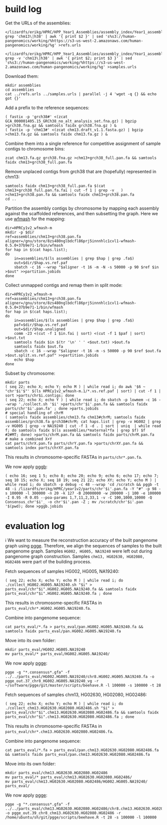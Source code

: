 # build log

Get the URLs of the assemblies:

```
</lizardfs/erikg/HPRC/HPP_Year1_Assemblies/assembly_index/Year1_assemblies_v2.index grep 'chm13\|h38' | awk '{ print $2 }' | sed 's%s3://human-pangenomics/working/%https://s3-us-west-2.amazonaws.com/human-pangenomics/working/%g' >refs.urls

</lizardfs/erikg/HPRC/HPP_Year1_Assemblies/assembly_index/Year1_assemblies_v2.index grep -v 'chm13\|h38' | awk '{ print $2; print $3 }' | sed 's%s3://human-pangenomics/working/%https://s3-us-west-2.amazonaws.com/human-pangenomics/working/%g' >samples.urls
```

Download them:

```
mkdir assemblies
cd assemblies
cat ../refs.urls ../samples.urls | parallel -j 4 'wget -q {} && echo got {}'
```

Add a prefix to the reference sequences:

```
( fastix -p 'grch38#' <(zcat GCA_000001405.15_GRCh38_no_alt_analysis_set.fna.gz) | bgzip >grch38.fna.gz && samtools faidx grch38.fna.gz ) &
( fastix -p 'chm13#' <(zcat chm13.draft_v1.1.fasta.gz) | bgzip >chm13.fa.gz && samtools faidx chm13.fa.gz ) &
```

Combine them into a single reference for competitive assignment of sample contigs to chromosome bins:

```
zcat chm13.fa.gz grch38.fna.gz >chm13+grch38_full.pan.fa && samtools faidx chm13+grch38_full.pan.fa
```

Remove unplaced contigs from grch38 that are (hopefully) represented in chm13:

```
samtools faidx chm13+grch38_full.pan.fa $(cat chm13+grch38_full.pan.fa.fai | cut -f 1 | grep -v _ ) >chm13+grch38.pan.fa && samtools faidx chm13+grch38.pan.fa
cd ..
```

Partition the assembly contigs by chromosome by mapping each assembly against the scaffolded references, and then subsetting the graph. Here we use [wfmash](https://github.com/ekg/wfmash) for the mapping:

```
dir=HPRCy1v2_wfmash-m
mkdir -p $dir
ref=assemblies/chm13+grch38.pan.fa
aligner=/gnu/store/8zs480nglbdcfl86prj5innnhlc1cvl1-wfmash-0.5.0+37b9e71-1/bin/wfmash
for hap in $(cat haps.list);
do
    in=assemblies/$(ls assemblies | grep $hap | grep .fa$)
    out=$dir/$hap.vs.ref.paf
    sbatch -c 16 --wrap "$aligner -t 16 -m -N -s 50000 -p 90 $ref $in >$out" >>partition.jobids
done
```

Collect unmapped contigs and remap them in split mode:

```
dir=HPRCy1v2_wfmash-m
ref=assemblies/chm13+grch38.pan.fa
aligner=/gnu/store/8zs480nglbdcfl86prj5innnhlc1cvl1-wfmash-0.5.0+37b9e71-1/bin/wfmash
for hap in $(cat haps.list);
do
    in=assemblies/$(ls assemblies | grep $hap | grep .fa$)
    paf=$dir/$hap.vs.ref.paf
    out=$dir/$hap.unaligned
    comm -23 <(cut -f 1 $in.fai | sort) <(cut -f 1 $paf | sort) >$out.txt
    samtools faidx $in $(tr '\n' ' ' <$out.txt) >$out.fa
    samtools faidx $out.fa
    sbatch -c 16 --wrap "$aligner -t 16 -m -s 50000 -p 90 $ref $out.fa >$out.split.vs.ref.paf" >>partition.jobids
    echo $hap
done
```

Subset by chromosome:

```
mkdir parts
( seq 22; echo X; echo Y; echo M ) | while read i; do awk '$6 ~ "chr'$i'$"' $(ls HPRCy1v2_wfmash-m.1/*.vs.ref.paf | sort) | cut -f 1 | sort >parts/chr$i.contigs; done
( seq 22; echo X; echo Y ) | while read i; do sbatch -p lowmem -c 16 --wrap './collect.sh '$i' >parts/chr'$i'.pan.fa && samtools faidx parts/chr'$i'.pan.fa' ; done >parts.jobids
# special handling of chrM
( samtools faidx assemblies/chm13.fa chm13#chrM; samtools faidx assemblies/grch38.fa grch38#chrM; cat haps.list | grep -v HG002 | grep -v HG005 | grep -v NA19240 | cut -f 1 -d . | sort | uniq  | while read f; do samtools faidx $(ls assemblies/*maternal*fa | grep $f) $f
#2#MT; done) >parts/chrM.pan.fa && samtools faidx parts/chrM.pan.fa
# make a combined X+Y
cat parts/chrX.pan.fa parts/chrY.pan.fa >parts/chrXY.pan.fa && samtools index parts/chrXY.pan.fa
```

This results in chromosome-specific FASTAs in `parts/chr*.pan.fa`.

We now apply [pggb](https://github.com/pangenome/pggb):

```
( echo 16; seq 1 5; echo 8; echo 20; echo 9; echo 6; echo 17; echo 7; seq 10 15; echo X; seq 18 19; seq 21 22; echo XY; echo Y; echo M ) | while read i; do sbatch -p debug -c 48 --wrap 'cd /scratch && pggb -t 48 -i /lizardfs/erikg/HPRC/year1v2/parts/chr'$i'.pan.fa -Y "#" -p 98 -s 100000 -l 300000 -n 20 -k 127 -B 20000000 -w 200000 -j 100 -e 100000 -I 0.95 -R 0.05 --poa-params 1,7,11,2,33,1 -v -C 100,1000,10000 -Q Consensus_chr'$i'_ -o chr'$i'.pan -Z ; mv /scratch/chr'$i'.pan '$(pwd); done >pggb.jobids
```

# evaluation log

:information_source: We want to measure the reconstruction accuracy of the built pangenome graph using [pgge](https://github.com/pangenome/pgge). Therefore, we align the sequences of samples to the built pangenome graph. Samples `HG002, HG005, NA19240` were left out during pangenome graph construction. Samples `chm13, HG02630, HG02080, HG02486` were part of the building process.

Fetch sequences of samples HG002, HG005, NA19240:

```
( seq 22; echo X; echo Y; echo M ) | while read i; do ./collect_HG002.HG005.NA19240.sh "$i" > parts_eval/chr"$i".HG002.HG005.NA19240.fa && samtools faidx parts_eval/chr"$i".HG002.HG005.NA19240.fa ; done
```
This results in chromosome-specific FASTAs in `parts_eval/chr*.HG002.HG005.NA19240.fa`.

Combine into pangenome sequence:
```
cat parts_eval/*.fa > parts_eval/pan.HG002.HG005.NA19240.fa && samtools faidx parts_eval/pan.HG002.HG005.NA19240.fa
```
Move into its own folder:
```
mkdir parts_eval/HG002.HG005.NA19240
mv parts_eval/* parts_eval/HG002.HG005.NA19240/
```

We now apply [pgge](https://github.com/pangenome/pgge):
```
pgge -g "*.consensus*.gfa" -f ../../parts_eval/HG002.HG005.NA19240/chr8.HG002.HG005.NA19240.fa -o pgge_out.37_chr8_HG002.HG005.NA19240_vg -r ~/software/pgge/git/master/scripts/beehave.R -l 100000 -s 100000 -t 28
```

Fetch sequences of samples chm13, HG02630, HG02080, HG02486:

```
( seq 22; echo X; echo Y; echo M ) | while read i; do ./collect_chm13.HG02630.HG02080.HG02486.sh "$i" > parts_eval/chr"$i".chm13.HG02630.HG02080.HG02486.fa && samtools faidx parts_eval/chr"$i".chm13.HG02630.HG02080.HG02486.fa ; done
```
This results in chromosome-specific FASTAs in `parts_eval/chr*.chm13.HG02630.HG02080.HG02486.fa`.

Combine into pangenome sequence:
```
cat parts_eval/*.fa > parts_eval/pan.chm13.HG02630.HG02080.HG02486.fa && samtools faidx parts_eval/pan.chm13.HG02630.HG02080.HG02486.fa
```
Move into its own folder:
```
mkdir parts_eval/chm13.HG02630.HG02080.HG02486
mv parts_eval/* parts_eval/chm13.HG02630.HG02080.HG02486/
mv parts_eval/chm13.HG02630.HG02080.HG02486/HG002.HG005.NA19240/ parts_eval/
```

We now apply [pgge](https://github.com/pangenome/pgge):
```
pgge -g "*.consensus*.gfa" -f ../../parts_eval/chm13.HG02630.HG02080.HG02486/chr8.chm13.HG02630.HG02080.HG02486.fa -o pgge_out.39_chr8_chm13.HG02630.HG02080.HG02486 -r /home/ubuntu/sh/git/pgge/scripts/beehave.R -t 28 -s 100000 -l 100000
```
